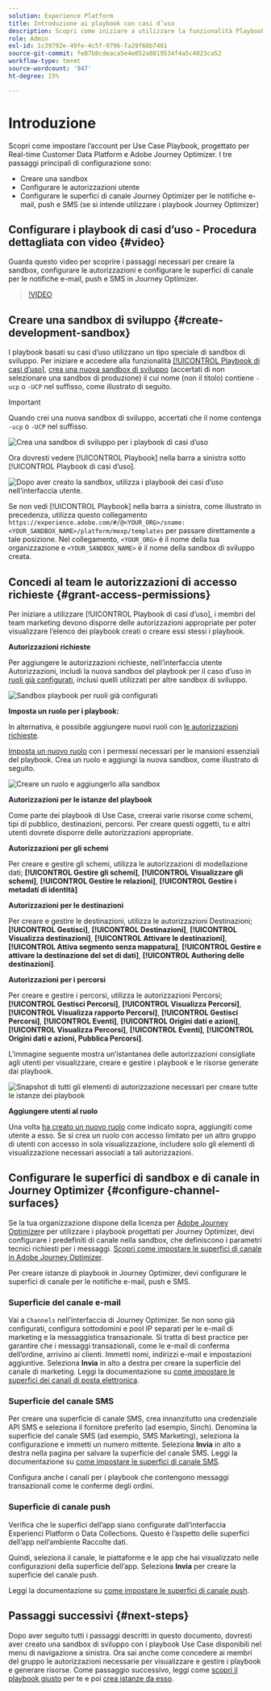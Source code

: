 ```yaml
---
solution: Experience Platform
title: Introduzione ai playbook con casi d’uso
description: Scopri come iniziare a utilizzare la funzionalità Playbook di casi d’uso.
role: Admin
exl-id: 1c39792e-49fe-4c5f-9796-fa29f60b7461
source-git-commit: fe87b8cdeaca5e4e852a8819534f4a5c4023ca52
workflow-type: tm+mt
source-wordcount: '947'
ht-degree: 15%

---
```



# Introduzione

Scopri come impostare l’account per Use Case Playbook, progettato per Real-time Customer Data Platform e Adobe Journey Optimizer. I tre passaggi principali di configurazione sono:

* Creare una sandbox
* Configurare le autorizzazioni utente
* Configurare le superfici di canale Journey Optimizer per le notifiche e-mail, push e SMS (se si intende utilizzare i playbook Journey Optimizer)

## Configurare i playbook di casi d’uso - Procedura dettagliata con video {#video}

Guarda questo video per scoprire i passaggi necessari per creare la sandbox, configurare le autorizzazioni e configurare le superfici di canale per le notifiche e-mail, push e SMS in Journey Optimizer.

>[!VIDEO](https://video.tv.adobe.com/v/3426987?learn=on)

## Creare una sandbox di sviluppo {#create-development-sandbox}

I playbook basati su casi d’uso utilizzano un tipo speciale di sandbox di sviluppo. Per iniziare e accedere alla funzionalità [[!UICONTROL Playbook di casi d’uso]](/help/use-case-playbooks/playbooks/overview.md), [crea una nuova sandbox di sviluppo](/help/sandboxes/ui/user-guide.md#create) (accertati di non selezionare una sandbox di produzione) il cui nome (non il titolo) contiene `-ucp` o `-UCP` nel suffisso, come illustrato di seguito.

>[!IMPORTANT]
>
>Quando crei una nuova sandbox di sviluppo, accertati che il nome contenga `-ucp` o `-UCP` nel suffisso.


![Crea una sandbox di sviluppo per i playbook di casi d’uso](/help/use-case-playbooks/assets/playbooks/get-started/create-sandbox-ucp.png)

Ora dovresti vedere [!UICONTROL Playbook] nella barra a sinistra sotto [!UICONTROL Playbook di casi d’uso].

![Dopo aver creato la sandbox, utilizza i playbook dei casi d’uso nell’interfaccia utente.](/help/use-case-playbooks/assets/playbooks/get-started/ucp-sandbox-in-ui.png)

Se non vedi [!UICONTROL Playbook] nella barra a sinistra, come illustrato in precedenza, utilizza questo collegamento `https://experience.adobe.com/#/@<YOUR_ORG>/sname:<YOUR_SANDBOX_NAME>/platform/mexp/templates` per passare direttamente a tale posizione. Nel collegamento, `<YOUR_ORG>` è il nome della tua organizzazione e `<YOUR_SANDBOX_NAME>` è il nome della sandbox di sviluppo creata.

## Concedi al team le autorizzazioni di accesso richieste {#grant-access-permissions}

Per iniziare a utilizzare [!UICONTROL Playbook di casi d’uso], i membri del team marketing devono disporre delle autorizzazioni appropriate per poter visualizzare l’elenco dei playbook creati o creare essi stessi i playbook.

**Autorizzazioni richieste**

Per aggiungere le autorizzazioni richieste, nell’interfaccia utente Autorizzazioni, includi la nuova sandbox del playbook per il caso d’uso in [ruoli già configurati](/help/access-control/abac/ui/permissions.md#managing-sandboxes-for-role), inclusi quelli utilizzati per altre sandbox di sviluppo.

![Sandbox playbook per ruoli già configurati](/help/use-case-playbooks/assets/playbooks/get-started/permissions-to-existing-roles.png)

**Imposta un ruolo per i playbook:**

In alternativa, è possibile aggiungere nuovi ruoli con [le autorizzazioni richieste](/help/access-control/home.md#sandboxes-and-permissions).

[Imposta un nuovo ruolo](/help/access-control/abac/ui/permissions.md) con i permessi necessari per le mansioni essenziali del playbook. Crea un ruolo e aggiungi la nuova sandbox, come illustrato di seguito.

![Creare un ruolo e aggiungerlo alla sandbox](/help/use-case-playbooks/assets/playbooks/get-started/create-new-role.png)

**Autorizzazioni per le istanze del playbook**

Come parte dei playbook di Use Case, creerai varie risorse come schemi, tipi di pubblico, destinazioni, percorsi. Per creare questi oggetti, tu e altri utenti dovrete disporre delle autorizzazioni appropriate.

**Autorizzazioni per gli schemi**

Per creare e gestire gli schemi, utilizza le autorizzazioni di modellazione dati; **[!UICONTROL Gestire gli schemi]**, **[!UICONTROL Visualizzare gli schemi]**, **[!UICONTROL Gestire le relazioni]**, **[!UICONTROL Gestire i metadati di identità]**

**Autorizzazioni per le destinazioni**

Per creare e gestire le destinazioni, utilizza le autorizzazioni Destinazioni; **[!UICONTROL Gestisci]**, **[!UICONTROL Destinazioni]**, **[!UICONTROL Visualizza destinazioni]**, **[!UICONTROL Attivare le destinazioni]**, **[!UICONTROL Attiva segmento senza mappatura]**, **[!UICONTROL Gestire e attivare la destinazione del set di dati]**, **[!UICONTROL Authoring delle destinazioni]**.

**Autorizzazioni per i percorsi**

Per creare e gestire i percorsi, utilizza le autorizzazioni Percorsi; **[!UICONTROL Gestisci Percorsi]**, **[!UICONTROL Visualizza Percorsi]**, **[!UICONTROL Visualizza rapporto Percorsi]**, **[!UICONTROL Gestisci Percorsi]**, **[!UICONTROL Eventi]**, **[!UICONTROL Origini dati e azioni]**, **[!UICONTROL Visualizza Percorsi]**, **[!UICONTROL Eventi]**, **[!UICONTROL Origini dati e azioni, Pubblica Percorsi]**.

L’immagine seguente mostra un’istantanea delle autorizzazioni consigliate agli utenti per visualizzare, creare e gestire i playbook e le risorse generate dai playbook.

![Snapshot di tutti gli elementi di autorizzazione necessari per creare tutte le istanze dei playbook](/help/use-case-playbooks/assets/playbooks/get-started/permission-snapshot.png)

**Aggiungere utenti al ruolo**

Una volta [ha creato un nuovo ruolo](/help/access-control/abac/ui/permissions.md#managing-users-for-role) come indicato sopra, aggiungiti come utente a esso. Se si crea un ruolo con accesso limitato per un altro gruppo di utenti con accesso in sola visualizzazione, includere solo gli elementi di visualizzazione necessari associati a tali autorizzazioni.

## Configurare le superfici di sandbox e di canale in Journey Optimizer {#configure-channel-surfaces}

Se la tua organizzazione dispone della licenza per [Adobe Journey Optimizer](https://experienceleague.adobe.com/docs/journey-optimizer/using/ajo-home.html?lang=it)e per utilizzare i playbook progettati per Journey Optimizer, devi configurare i predefiniti di canale nella sandbox, che definiscono i parametri tecnici richiesti per i messaggi. [Scopri come impostare le superfici di canale in Adobe Journey Optimizer](https://experienceleague.adobe.com/docs/journey-optimizer/using/configuration/channel-surfaces.html?lang=it).

Per creare istanze di playbook in Journey Optimizer, devi configurare le superfici di canale per le notifiche e-mail, push e SMS.

### Superficie del canale e-mail

Vai a `Channels` nell’interfaccia di Journey Optimizer. Se non sono già configurati, configura sottodomini e pool IP separati per le e-mail di marketing e la messaggistica transazionale. Si tratta di best practice per garantire che i messaggi transazionali, come le e-mail di conferma dell’ordine, arrivino ai clienti. Immetti nomi, indirizzi e-mail e impostazioni aggiuntive. Seleziona **Invia** in alto a destra per creare la superficie del canale di marketing. Leggi la documentazione su [come impostare le superfici dei canali di posta elettronica](https://experienceleague.adobe.com/docs/journey-optimizer/using/email/configure-email/email-settings.html).

### Superficie del canale SMS

Per creare una superficie di canale SMS, crea innanzitutto una credenziale API SMS e seleziona il fornitore preferito (ad esempio, Sinch). Denomina la superficie del canale SMS (ad esempio, SMS Marketing), seleziona la configurazione e immetti un numero mittente. Seleziona **Invia** in alto a destra nella pagina per salvare la superficie del canale SMS. Leggi la documentazione su [come impostare le superfici di canale SMS](https://experienceleague.adobe.com/docs/journey-optimizer/using/sms/sms-configuration.html?lang=it#message-preset-sms).

Configura anche i canali per i playbook che contengono messaggi transazionali come le conferme degli ordini.

### Superficie di canale push

Verifica che le superfici dell’app siano configurate dall’interfaccia Experienci Platform o Data Collections. Questo è l’aspetto delle superfici dell’app nell’ambiente Raccolte dati.

<!-- ![App surfaces in Data collections](/help/use-case-playbooks/assets/playbooks/get-started/.png) -->

Quindi, seleziona il canale, le piattaforme e le app che hai visualizzato nelle configurazioni della superficie dell’app. Seleziona **Invia** per creare la superficie del canale push.

Leggi la documentazione su [come impostare le superfici di canale push](https://experienceleague.adobe.com/docs/journey-optimizer/using/push/push-config/push-configuration.html).

## Passaggi successivi {#next-steps}

Dopo aver seguito tutti i passaggi descritti in questo documento, dovresti aver creato una sandbox di sviluppo con i playbook Use Case disponibili nel menu di navigazione a sinistra. Ora sai anche come concedere ai membri del gruppo le autorizzazioni necessarie per visualizzare e gestire i playbook e generare risorse. Come passaggio successivo, leggi come [scopri il playbook giusto](/help/use-case-playbooks/playbooks/discover.md) per te e poi [crea istanze da esso](/help/use-case-playbooks/playbooks/create-share-reuse.md).
